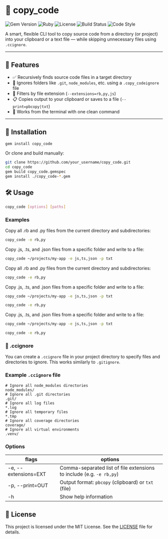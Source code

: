 # 🧠 copy_code

![Gem Version](https://img.shields.io/gem/v/copy_code.svg)
![Ruby](https://img.shields.io/badge/ruby-3.0%2B-red)
![License](https://img.shields.io/github/license/t0nylombardi/copy_code)
![Build Status](https://img.shields.io/github/actions/workflow/status/t0nylombardi/copy_code/test.yml?branch=main)
![Code Style](https://img.shields.io/badge/code%20style-rubocop-brightgreen)

A smart, flexible CLI tool to copy source code from a directory (or project) into your clipboard or a text file — while skipping unnecessary files using `.ccignore`.

---

## 🔧 Features

- ✅ Recursively finds source code files in a target directory
- 🧹 Ignores folders like `.git`, `node_modules`, etc. using a `.copy_codeignore` file
- 🎯 Filters by file extension (`--extensions=rb,py,js`)
- 📋 Copies output to your clipboard or saves to a file (`--print=pbcopy|txt`)
- 🐚 Works from the terminal with one clean command

---

## 🚀 Installation

```sh
gem install copy_code
```

Or clone and build manually:

```sh
git clone https://github.com/your_username/copy_code.git
cd copy_code
gem build copy_code.gemspec
gem install ./copy_code-*.gem
```

## 🛠 Usage

```sh
copy_code [options] [paths]
```

### Examples

Copy all .rb and .py files from the current directory and subdirectories:

```sh
copy_code -e rb,py
```

Copy .js, .ts, and .json files from a specific folder and write to a file:

```sh
copy_code ~/projects/my-app -e js,ts,json -p txt
```

Copy all .rb and .py files from the current directory and subdirectories:

```sh
copy_code -e rb,py
```

Copy .js, .ts, and .json files from a specific folder and write to a file:

```sh
copy_code ~/projects/my-app -e js,ts,json -p txt
```

```sh
copy_code -e rb,py
```

Copy .js, .ts, and .json files from a specific folder and write to a file:

```sh
copy_code ~/projects/my-app -e js,ts,json -p txt
```

```sh
copy_code -e rb,py
```

### 📂 .ccignore

You can create a `.ccignore` file in your project directory to specify files and directories to ignore. This works similarly to `.gitignore`.

### Example `.ccignore` file

```
# Ignore all node_modules directories
node_modules/
# Ignore all .git directories
.git/
# Ignore all log files
*.log
# Ignore all temporary files
*.tmp
# Ignore all coverage directories
coverage/
# Ignore all virtual environments
.venv/
```

### Options

| flags                | options                                                              |
| -------------------- | -------------------------------------------------------------------- |
| -e, --extensions=EXT | Comma-separated list of file extensions to include (e.g. `-e rb,py`) |
| -p, --print=OUT      | Output format: `pbcopy` (clipboard) or `txt` (file)                  |
| -h                   | Show help information                                                |

## 📜 License

This project is licensed under the MIT License. See the [LICENSE](LICENSE) file for details.
